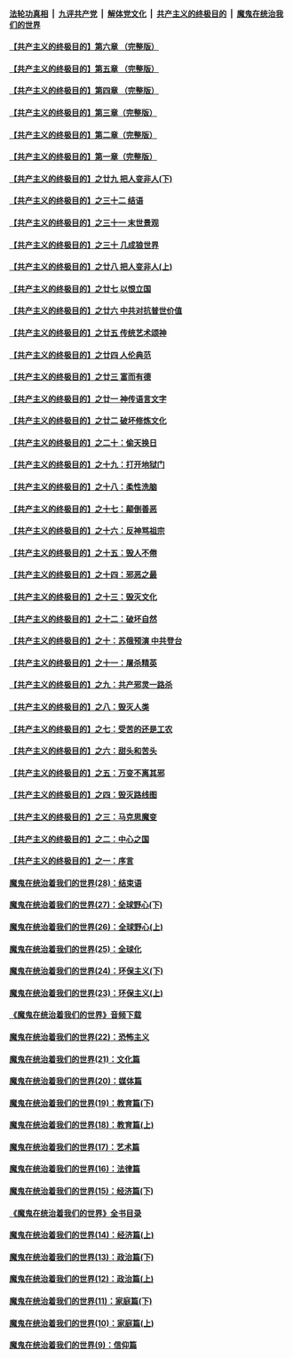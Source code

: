 ####  [法轮功真相](../../../../basic/blob/master/README.md?t=06222231) &nbsp;|&nbsp; [九评共产党](../../../../9ping.md/blob/master/README.md?t=06222231) &nbsp;|&nbsp; [解体党文化](../../../../jtdwh.md/blob/master/README.md?t=06222231)  &nbsp;|&nbsp; [共产主义的终极目的](../../../../gczydzjmd.md/blob/master/README.md?t=06222231) &nbsp;|&nbsp; [魔鬼在统治我们的世界](../../../../mgztzwmdsj.md/blob/master/README.md?t=06222231) 

#### [【共产主义的终极目的】第六章 （完整版）](../pages/nsc422/n11428913.md?t=06222231) 

#### [【共产主义的终极目的】第五章 （完整版）](../pages/nsc422/n11428912.md?t=06222231) 

#### [【共产主义的终极目的】第四章 （完整版）](../pages/nsc422/n11428907.md?t=06222231) 

#### [【共产主义的终极目的】第三章（完整版）](../pages/nsc422/n11428848.md?t=06222231) 

#### [【共产主义的终极目的】第二章（完整版）](../pages/nsc422/n11428831.md?t=06222231) 

#### [【共产主义的终极目的】第一章（完整版）](../pages/nsc422/n11417651.md?t=06222231) 

#### [【共产主义的终极目的】之廿九 把人变非人(下)](../pages/nsc422/n11344140.md?t=06222231) 

#### [【共产主义的终极目的】之三十二 结语](../pages/nsc422/n11360535.md?t=06222231) 

#### [【共产主义的终极目的】之三十一 末世景观](../pages/nsc422/n11351129.md?t=06222231) 

#### [【共产主义的终极目的】之三十 几成狼世界](../pages/nsc422/n11348280.md?t=06222231) 

#### [【共产主义的终极目的】之廿八 把人变非人(上)](../pages/nsc422/n11340492.md?t=06222231) 

#### [【共产主义的终极目的】之廿七 以恨立国](../pages/nsc422/n11336944.md?t=06222231) 

#### [【共产主义的终极目的】之廿六 中共对抗普世价值](../pages/nsc422/n11324785.md?t=06222231) 

#### [【共产主义的终极目的】之廿五 传统艺术颂神](../pages/nsc422/n11296396.md?t=06222231) 

#### [【共产主义的终极目的】之廿四 人伦典范](../pages/nsc422/n11296397.md?t=06222231) 

#### [【共产主义的终极目的】之廿三 富而有德](../pages/nsc422/n11283598.md?t=06222231) 

#### [【共产主义的终极目的】之廿一 神传语言文字](../pages/nsc422/n11263265.md?t=06222231) 

#### [【共产主义的终极目的】之廿二 破坏修炼文化](../pages/nsc422/n11245728.md?t=06222231) 

#### [【共产主义的终极目的】之二十：偷天换日](../pages/nsc422/n11238846.md?t=06222231) 

#### [【共产主义的终极目的】之十九：打开地狱门](../pages/nsc422/n11206376.md?t=06222231) 

#### [【共产主义的终极目的】之十八：柔性洗脑](../pages/nsc422/n11199994.md?t=06222231) 

#### [【共产主义的终极目的】之十七：颠倒善恶](../pages/nsc422/n11179782.md?t=06222231) 

#### [【共产主义的终极目的】之十六：反神骂祖宗](../pages/nsc422/n11166798.md?t=06222231) 

#### [【共产主义的终极目的】之十五：毁人不倦](../pages/nsc422/n11166792.md?t=06222231) 

#### [【共产主义的终极目的】之十四：邪恶之最](../pages/nsc422/n11150249.md?t=06222231) 

#### [【共产主义的终极目的】之十三：毁灭文化](../pages/nsc422/n11135227.md?t=06222231) 

#### [【共产主义的终极目的】之十二：破坏自然](../pages/nsc422/n11135214.md?t=06222231) 

#### [【共产主义的终极目的】之十：苏俄预演 中共登台](../pages/nsc422/n11118424.md?t=06222231) 

#### [【共产主义的终极目的】之十一：屠杀精英](../pages/nsc422/n11118442.md?t=06222231) 

#### [【共产主义的终极目的】之九：共产邪灵一路杀](../pages/nsc422/n11114139.md?t=06222231) 

#### [【共产主义的终极目的】之八：毁灭人类](../pages/nsc422/n11108503.md?t=06222231) 

#### [【共产主义的终极目的】之七：受苦的还是工农](../pages/nsc422/n11101809.md?t=06222231) 

#### [【共产主义的终极目的】之六：甜头和苦头](../pages/nsc422/n11096971.md?t=06222231) 

#### [【共产主义的终极目的】之五：万变不离其邪](../pages/nsc422/n11091285.md?t=06222231) 

#### [【共产主义的终极目的】之四：毁灭路线图](../pages/nsc422/n11086284.md?t=06222231) 

#### [【共产主义的终极目的】之三：马克思魔变](../pages/nsc422/n11061941.md?t=06222231) 

#### [【共产主义的终极目的】之二：中心之国](../pages/nsc422/n11047728.md?t=06222231) 

#### [【共产主义的终极目的】之一：序言](../pages/nsc422/n11086077.md?t=06222231) 

#### [魔鬼在统治着我们的世界(28)：结束语](../pages/nsc422/n10936246.md?t=06222231) 

#### [魔鬼在统治着我们的世界(27)：全球野心(下)](../pages/nsc422/n10928319.md?t=06222231) 

#### [魔鬼在统治着我们的世界(26)：全球野心(上)](../pages/nsc422/n10900318.md?t=06222231) 

#### [魔鬼在统治着我们的世界(25)：全球化](../pages/nsc422/n10788205.md?t=06222231) 

#### [魔鬼在统治着我们的世界(24)：环保主义(下)](../pages/nsc422/n10695307.md?t=06222231) 

#### [魔鬼在统治着我们的世界(23)：环保主义(上)](../pages/nsc422/n10688613.md?t=06222231) 

#### [《魔鬼在统治着我们的世界》音频下载](../pages/nsc422/n10635553.md?t=06222231) 

#### [魔鬼在统治着我们的世界(22)：恐怖主义](../pages/nsc422/n10614727.md?t=06222231) 

#### [魔鬼在统治着我们的世界(21)：文化篇](../pages/nsc422/n10597706.md?t=06222231) 

#### [魔鬼在统治着我们的世界(20)：媒体篇](../pages/nsc422/n10586579.md?t=06222231) 

#### [魔鬼在统治着我们的世界(19)：教育篇(下)](../pages/nsc422/n10564808.md?t=06222231) 

#### [魔鬼在统治着我们的世界(18)：教育篇(上)](../pages/nsc422/n10526970.md?t=06222231) 

#### [魔鬼在统治着我们的世界(17)：艺术篇](../pages/nsc422/n10499093.md?t=06222231) 

#### [魔鬼在统治着我们的世界(16)：法律篇](../pages/nsc422/n10485969.md?t=06222231) 

#### [魔鬼在统治着我们的世界(15)：经济篇(下)](../pages/nsc422/n10469975.md?t=06222231) 

#### [《魔鬼在统治着我们的世界》全书目录](../pages/nsc422/n10464261.md?t=06222231) 

#### [魔鬼在统治着我们的世界(14)：经济篇(上)](../pages/nsc422/n10457370.md?t=06222231) 

#### [魔鬼在统治着我们的世界(13)：政治篇(下)](../pages/nsc422/n10448270.md?t=06222231) 

#### [魔鬼在统治着我们的世界(12)：政治篇(上)](../pages/nsc422/n10444576.md?t=06222231) 

#### [魔鬼在统治着我们的世界(11)：家庭篇(下)](../pages/nsc422/n10440961.md?t=06222231) 

#### [魔鬼在统治着我们的世界(10)：家庭篇(上)](../pages/nsc422/n10435448.md?t=06222231) 

#### [魔鬼在统治着我们的世界(9)：信仰篇](../pages/nsc422/n10432159.md?t=06222231) 

